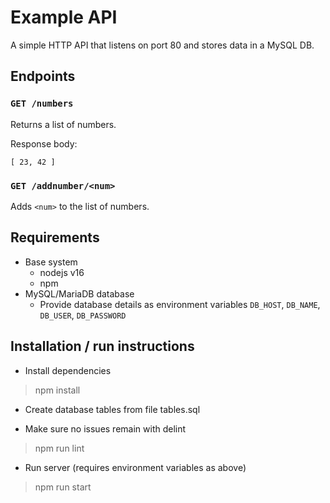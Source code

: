 # Example API

A simple HTTP API that listens on port 80 and stores data in a MySQL DB.

## Endpoints

### `GET /numbers`

Returns a list of numbers.

Response body:
```
[ 23, 42 ]
```

### `GET /addnumber/<num>`

Adds `<num>` to the list of numbers.

## Requirements

* Base system
  * nodejs v16
  * npm
* MySQL/MariaDB database
  * Provide database details as environment variables `DB_HOST`, `DB_NAME`, `DB_USER`, `DB_PASSWORD`

## Installation / run instructions

* Install dependencies

> npm install

* Create database tables from file tables.sql

* Make sure no issues remain with delint

> npm run lint

* Run server (requires environment variables as above)

> npm run start
